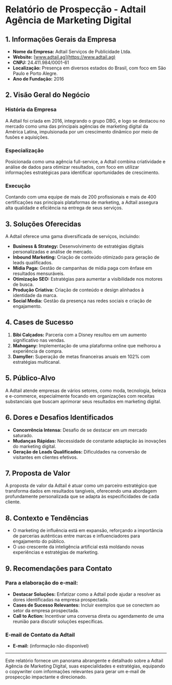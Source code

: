 # Relatório de Prospecção - Adtail Agência de Marketing Digital

## 1. Informações Gerais da Empresa
- **Nome da Empresa:** Adtail Serviços de Publicidade Ltda.
- **Website:** [www.adtail.ag](https://www.adtail.ag)
- **CNPJ:** 24.411.984/0001-61
- **Localização:** Presença em diversos estados do Brasil, com foco em São Paulo e Porto Alegre.
- **Ano de Fundação:** 2016

## 2. Visão Geral do Negócio
### História da Empresa
A Adtail foi criada em 2016, integrando o grupo DBG, e logo se destacou no mercado como uma das principais agências de marketing digital da América Latina, impulsionada por um crescimento dinâmico por meio de fusões e aquisições.

### Especialização
Posicionada como uma agência full-service, a Adtail combina criatividade e análise de dados para otimizar resultados, com foco em utilizar informações estratégicas para identificar oportunidades de crescimento.

### Execução
Contando com uma equipe de mais de 200 profissionais e mais de 400 certificações nas principais plataformas de marketing, a Adtail assegura alta qualidade e eficiência na entrega de seus serviços.

## 3. Soluções Oferecidas
A Adtail oferece uma gama diversificada de serviços, incluindo:
- **Business & Strategy:** Desenvolvimento de estratégias digitais personalizadas e análise de mercado.
- **Inbound Marketing:** Criação de conteúdo otimizado para geração de leads qualificados.
- **Mídia Paga:** Gestão de campanhas de mídia paga com ênfase em resultados mensuráveis.
- **Otimização SEO:** Estratégias para aumentar a visibilidade nos motores de busca.
- **Produção Criativa:** Criação de conteúdo e design alinhados à identidade da marca.
- **Social Media:** Gestão da presença nas redes sociais e criação de engajamento.

## 4. Cases de Sucesso
1. **Bibi Calçados:** Parceria com a Disney resultou em um aumento significativo nas vendas.
2. **Mahogany:** Implementação de uma plataforma online que melhorou a experiência de compra.
3. **Damyller:** Superação de metas financeiras anuais em 102% com estratégias multicanal.

## 5. Público-Alvo
A Adtail atende empresas de vários setores, como moda, tecnologia, beleza e e-commerce, especialmente focando em organizações com receitas substanciais que buscam aprimorar seus resultados em marketing digital.

## 6. Dores e Desafios Identificados
- **Concorrência Intensa:** Desafio de se destacar em um mercado saturado.
- **Mudanças Rápidas:** Necessidade de constante adaptação às inovações do marketing digital.
- **Geração de Leads Qualificados:** Dificuldades na conversão de visitantes em clientes efetivos.

## 7. Proposta de Valor
A proposta de valor da Adtail é atuar como um parceiro estratégico que transforma dados em resultados tangíveis, oferecendo uma abordagem profundamente personalizada que se adapta às especificidades de cada cliente.

## 8. Contexto e Tendências
- O marketing de influência está em expansão, reforçando a importância de parcerias autênticas entre marcas e influenciadores para engajamento do público.
- O uso crescente da inteligência artificial está moldando novas experiências e estratégias de marketing.

## 9. Recomendações para Contato
### Para a elaboração do e-mail:
- **Destacar Soluções:** Enfatizar como a Adtail pode ajudar a resolver as dores identificadas na empresa prospectada.
- **Cases de Sucesso Relevantes:** Incluir exemplos que se conectem ao setor da empresa prospectada.
- **Call to Action:** Incentivar uma conversa direta ou agendamento de uma reunião para discutir soluções específicas.

### E-mail de Contato da Adtail
- **E-mail:** (informação não disponível)

---

Este relatório fornece um panorama abrangente e detalhado sobre a Adtail Agência de Marketing Digital, suas especialidades e estratégias, equipando o copywriter com informações relevantes para gerar um e-mail de prospecção impactante e direcionado.